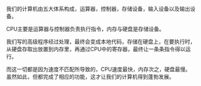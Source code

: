 我们的计算机由五大体系构成，运算器，控制器，存储设备，输入设备以及输出设备。

CPU主要是运算器与控制器负责执行指令，内存与硬盘是存储设备。

我们写的高级程序经过处理，最终会变成本地代码，存储在硬盘上，在要执行时，从硬盘存取出放置到内存里，再通过CPU中的寄存器，最终让一条条指令得以运行。

而这一切都是因为速度不匹配所导致的，CPU速度最快，内存次之，硬盘最慢。虽然如此，但都完成了相应的功能，这才让我们的计算机得到蓬勃发展。
